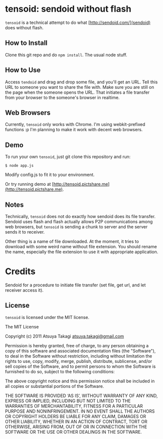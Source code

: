 # tensoid: sendoid without flash

`tensoid` is a technical attempt to do what [http://sendoid.com/](sendoid) does without flash.


## How to Install

Clone this git repo and do `npm install`. The usual node stuff.


## How to Use

Access `tendoid` and drag and drop some file, and you'll get an URL. Tell this
URL to someone you want to share the file with. Make sure you are still on the
page when the someone opens the URL. That initiates a file transfer from your
browser to the someone's browser in realtime.


## Web Browsers

Currently, `tensoid` only works with Chrome. I'm using webkit-prefixed
functions :p I'm planning to make it work with decent web browsers.


## Demo

To run your own `tensoid`, just git clone this repository and run:

    $ node app.js

Modify config.js to fit it to your environment.

Or try running demo at [http://tensoid.pictshare.me](http://tensoid.pictshare.me).


## Notes

Technically, `tensoid` does not do exactly how sendoid does its file transfer.
Sendoid uses flash and flash actually allows P2P communications among web
browsers, but `tensoid` is sending a chunk to server and the server sends it to
receiver.

Other thing is a name of file downloaded. At the moment, it tries to download
with some weird name without file extension. You should rename the name,
especially the file extension to use it with appropriate application.


# Credits

Sendoid for a procedure to initiate file transfer (set file, get url, and let
receiver access it).


## License

`tensoid` is licensed under the MIT license.

The MIT License

Copyright (c) 2011 Atsuya Takagi <atsuya.takagi@gmail.com> 

Permission is hereby granted, free of charge, to any person obtaining a copy
of this software and associated documentation files (the "Software"), to deal
in the Software without restriction, including without limitation the rights
to use, copy, modify, merge, publish, distribute, sublicense, and/or sell
copies of the Software, and to permit persons to whom the Software is
furnished to do so, subject to the following conditions:

The above copyright notice and this permission notice shall be included in
all copies or substantial portions of the Software.

THE SOFTWARE IS PROVIDED ‘AS IS’, WITHOUT WARRANTY OF ANY KIND, EXPRESS OR
IMPLIED, INCLUDING BUT NOT LIMITED TO THE WARRANTIES OF MERCHANTABILITY,
FITNESS FOR A PARTICULAR PURPOSE AND NONINFRINGEMENT. IN NO EVENT SHALL THE
AUTHORS OR COPYRIGHT HOLDERS BE LIABLE FOR ANY CLAIM, DAMAGES OR OTHER
LIABILITY, WHETHER IN AN ACTION OF CONTRACT, TORT OR OTHERWISE, ARISING FROM,
OUT OF OR IN CONNECTION WITH THE SOFTWARE OR THE USE OR OTHER DEALINGS IN
THE SOFTWARE.
